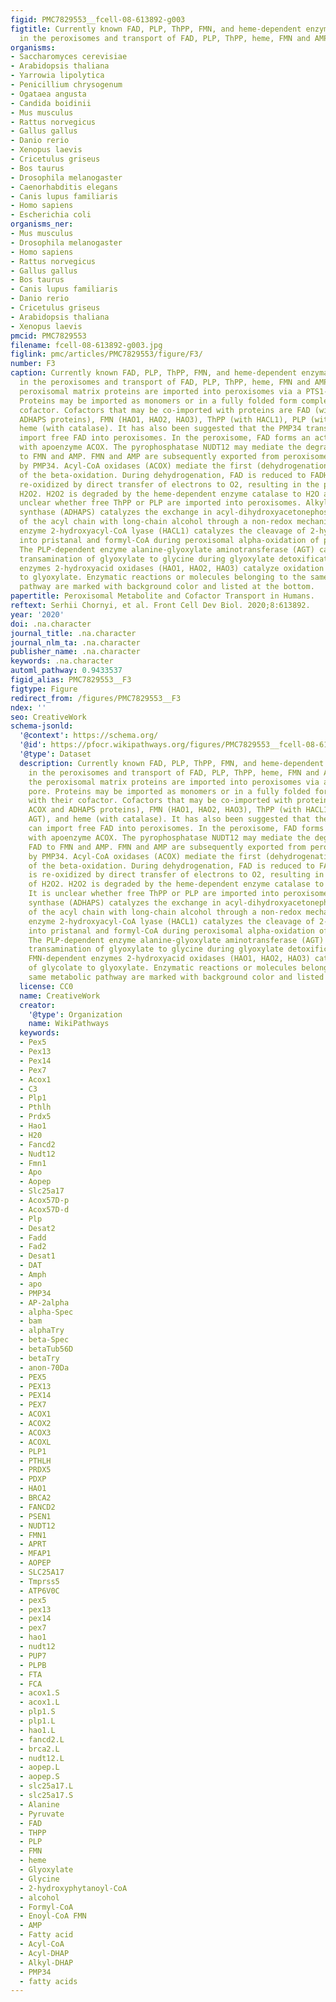 ```yaml
---
figid: PMC7829553__fcell-08-613892-g003
figtitle: Currently known FAD, PLP, ThPP, FMN, and heme-dependent enzymatic reactions
  in the peroxisomes and transport of FAD, PLP, ThPP, heme, FMN and AMP
organisms:
- Saccharomyces cerevisiae
- Arabidopsis thaliana
- Yarrowia lipolytica
- Penicillium chrysogenum
- Ogataea angusta
- Candida boidinii
- Mus musculus
- Rattus norvegicus
- Gallus gallus
- Danio rerio
- Xenopus laevis
- Cricetulus griseus
- Bos taurus
- Drosophila melanogaster
- Caenorhabditis elegans
- Canis lupus familiaris
- Homo sapiens
- Escherichia coli
organisms_ner:
- Mus musculus
- Drosophila melanogaster
- Homo sapiens
- Rattus norvegicus
- Gallus gallus
- Bos taurus
- Canis lupus familiaris
- Danio rerio
- Cricetulus griseus
- Arabidopsis thaliana
- Xenopus laevis
pmcid: PMC7829553
filename: fcell-08-613892-g003.jpg
figlink: pmc/articles/PMC7829553/figure/F3/
number: F3
caption: Currently known FAD, PLP, ThPP, FMN, and heme-dependent enzymatic reactions
  in the peroxisomes and transport of FAD, PLP, ThPP, heme, FMN and AMP. Most of the
  peroxisomal matrix proteins are imported into peroxisomes via a PTS1-specific pore.
  Proteins may be imported as monomers or in a fully folded form complexed with their
  cofactor. Cofactors that may be co-imported with proteins are FAD (with ACOX and
  ADHAPS proteins), FMN (HAO1, HAO2, HAO3), ThPP (with HACL1), PLP (with AGT), and
  heme (with catalase). It has also been suggested that the PMP34 transporter can
  import free FAD into peroxisomes. In the peroxisome, FAD forms an active enzyme
  with apoenzyme ACOX. The pyrophosphatase NUDT12 may mediate the degradation of FAD
  to FMN and AMP. FMN and AMP are subsequently exported from peroxisomes, probably
  by PMP34. Acyl-CoA oxidases (ACOX) mediate the first (dehydrogenation) reaction
  of the beta-oxidation. During dehydrogenation, FAD is reduced to FADH2. FADH2 is
  re-oxidized by direct transfer of electrons to O2, resulting in the production of
  H2O2. H2O2 is degraded by the heme-dependent enzyme catalase to H2O and O2. It is
  unclear whether free ThPP or PLP are imported into peroxisomes. Alkyl-dihydroxyacetonephosphate
  synthase (ADHAPS) catalyzes the exchange in acyl-dihydroxyacetonephosphate (acyl-DHAP)
  of the acyl chain with long-chain alcohol through a non-redox mechanism. The ThPP-dependent
  enzyme 2-hydroxyacyl-CoA lyase (HACL1) catalyzes the cleavage of 2-hydroxyphytanoyl-CoA
  into pristanal and formyl-CoA during peroxisomal alpha-oxidation of phytanoyl-CoA.
  The PLP-dependent enzyme alanine-glyoxylate aminotransferase (AGT) catalyzes the
  transamination of glyoxylate to glycine during glyoxylate detoxification. The FMN-dependent
  enzymes 2-hydroxyacid oxidases (HAO1, HAO2, HAO3) catalyze oxidation of glycolate
  to glyoxylate. Enzymatic reactions or molecules belonging to the same metabolic
  pathway are marked with background color and listed at the bottom.
papertitle: Peroxisomal Metabolite and Cofactor Transport in Humans.
reftext: Serhii Chornyi, et al. Front Cell Dev Biol. 2020;8:613892.
year: '2020'
doi: .na.character
journal_title: .na.character
journal_nlm_ta: .na.character
publisher_name: .na.character
keywords: .na.character
automl_pathway: 0.9433537
figid_alias: PMC7829553__F3
figtype: Figure
redirect_from: /figures/PMC7829553__F3
ndex: ''
seo: CreativeWork
schema-jsonld:
  '@context': https://schema.org/
  '@id': https://pfocr.wikipathways.org/figures/PMC7829553__fcell-08-613892-g003.html
  '@type': Dataset
  description: Currently known FAD, PLP, ThPP, FMN, and heme-dependent enzymatic reactions
    in the peroxisomes and transport of FAD, PLP, ThPP, heme, FMN and AMP. Most of
    the peroxisomal matrix proteins are imported into peroxisomes via a PTS1-specific
    pore. Proteins may be imported as monomers or in a fully folded form complexed
    with their cofactor. Cofactors that may be co-imported with proteins are FAD (with
    ACOX and ADHAPS proteins), FMN (HAO1, HAO2, HAO3), ThPP (with HACL1), PLP (with
    AGT), and heme (with catalase). It has also been suggested that the PMP34 transporter
    can import free FAD into peroxisomes. In the peroxisome, FAD forms an active enzyme
    with apoenzyme ACOX. The pyrophosphatase NUDT12 may mediate the degradation of
    FAD to FMN and AMP. FMN and AMP are subsequently exported from peroxisomes, probably
    by PMP34. Acyl-CoA oxidases (ACOX) mediate the first (dehydrogenation) reaction
    of the beta-oxidation. During dehydrogenation, FAD is reduced to FADH2. FADH2
    is re-oxidized by direct transfer of electrons to O2, resulting in the production
    of H2O2. H2O2 is degraded by the heme-dependent enzyme catalase to H2O and O2.
    It is unclear whether free ThPP or PLP are imported into peroxisomes. Alkyl-dihydroxyacetonephosphate
    synthase (ADHAPS) catalyzes the exchange in acyl-dihydroxyacetonephosphate (acyl-DHAP)
    of the acyl chain with long-chain alcohol through a non-redox mechanism. The ThPP-dependent
    enzyme 2-hydroxyacyl-CoA lyase (HACL1) catalyzes the cleavage of 2-hydroxyphytanoyl-CoA
    into pristanal and formyl-CoA during peroxisomal alpha-oxidation of phytanoyl-CoA.
    The PLP-dependent enzyme alanine-glyoxylate aminotransferase (AGT) catalyzes the
    transamination of glyoxylate to glycine during glyoxylate detoxification. The
    FMN-dependent enzymes 2-hydroxyacid oxidases (HAO1, HAO2, HAO3) catalyze oxidation
    of glycolate to glyoxylate. Enzymatic reactions or molecules belonging to the
    same metabolic pathway are marked with background color and listed at the bottom.
  license: CC0
  name: CreativeWork
  creator:
    '@type': Organization
    name: WikiPathways
  keywords:
  - Pex5
  - Pex13
  - Pex14
  - Pex7
  - Acox1
  - C3
  - Plp1
  - Pthlh
  - Prdx5
  - Hao1
  - H20
  - Fancd2
  - Nudt12
  - Fmn1
  - Apo
  - Aopep
  - Slc25a17
  - Acox57D-p
  - Acox57D-d
  - Plp
  - Desat2
  - Fadd
  - Fad2
  - Desat1
  - DAT
  - Amph
  - apo
  - PMP34
  - AP-2alpha
  - alpha-Spec
  - bam
  - alphaTry
  - beta-Spec
  - betaTub56D
  - betaTry
  - anon-70Da
  - PEX5
  - PEX13
  - PEX14
  - PEX7
  - ACOX1
  - ACOX2
  - ACOX3
  - ACOXL
  - PLP1
  - PTHLH
  - PRDX5
  - PDXP
  - HAO1
  - BRCA2
  - FANCD2
  - PSEN1
  - NUDT12
  - FMN1
  - APRT
  - MFAP1
  - AOPEP
  - SLC25A17
  - Tmprss5
  - ATP6V0C
  - pex5
  - pex13
  - pex14
  - pex7
  - hao1
  - nudt12
  - PUP7
  - PLPB
  - FTA
  - FCA
  - acox1.S
  - acox1.L
  - plp1.S
  - plp1.L
  - hao1.L
  - fancd2.L
  - brca2.L
  - nudt12.L
  - aopep.L
  - aopep.S
  - slc25a17.L
  - slc25a17.S
  - Alanine
  - Pyruvate
  - FAD
  - THPP
  - PLP
  - FMN
  - heme
  - Glyoxylate
  - Glycine
  - 2-hydroxyphytanoyl-CoA
  - alcohol
  - Formyl-CoA
  - Enoyl-CoA FMN
  - AMP
  - Fatty acid
  - Acyl-CoA
  - Acyl-DHAP
  - Alkyl-DHAP
  - PMP34
  - fatty acids
---
```

